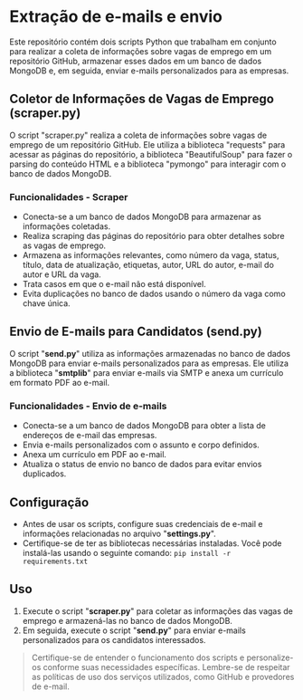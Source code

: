 # Extração de e-mails e envio

Este repositório contém dois scripts Python que trabalham em conjunto para realizar a coleta de informações sobre vagas de emprego em um repositório GitHub, armazenar esses dados em um banco de dados MongoDB e, em seguida, enviar e-mails personalizados para as empresas.

## Coletor de Informações de Vagas de Emprego (scraper.py)

O script "scraper.py" realiza a coleta de informações sobre vagas de emprego de um repositório GitHub. Ele utiliza a biblioteca "requests" para acessar as páginas do repositório, a biblioteca "BeautifulSoup" para fazer o parsing do conteúdo HTML e a biblioteca "pymongo" para interagir com o banco de dados MongoDB.

### Funcionalidades - Scraper

- Conecta-se a um banco de dados MongoDB para armazenar as informações coletadas.
- Realiza scraping das páginas do repositório para obter detalhes sobre as vagas de emprego.
- Armazena as informações relevantes, como número da vaga, status, título, data de atualização, etiquetas, autor, URL do autor, e-mail do autor e URL da vaga.
- Trata casos em que o e-mail não está disponível.
- Evita duplicações no banco de dados usando o número da vaga como chave única.

## Envio de E-mails para Candidatos (send.py)

O script "**send.py**" utiliza as informações armazenadas no banco de dados MongoDB para enviar e-mails personalizados para as empresas. Ele utiliza a biblioteca "**smtplib**" para enviar e-mails via SMTP e anexa um currículo em formato PDF ao e-mail.

### Funcionalidades - Envio de e-mails

- Conecta-se a um banco de dados MongoDB para obter a lista de endereços de e-mail das empresas.
- Envia e-mails personalizados com o assunto e corpo definidos.
- Anexa um currículo em PDF ao e-mail.
- Atualiza o status de envio no banco de dados para evitar envios duplicados.

## Configuração

- Antes de usar os scripts, configure suas credenciais de e-mail e informações relacionadas no arquivo "**settings.py**".
- Certifique-se de ter as bibliotecas necessárias instaladas. Você pode instalá-las usando o seguinte comando:
`pip install -r requirements.txt`

## Uso

1. Execute o script "**scraper.py**" para coletar as informações das vagas de emprego e armazená-las no banco de dados MongoDB.
2. Em seguida, execute o script "**send.py**" para enviar e-mails personalizados para os candidatos interessados.

>Certifique-se de entender o funcionamento dos scripts e personalize-os conforme suas necessidades específicas. Lembre-se de respeitar as políticas de uso dos serviços utilizados, como GitHub e provedores de e-mail.
